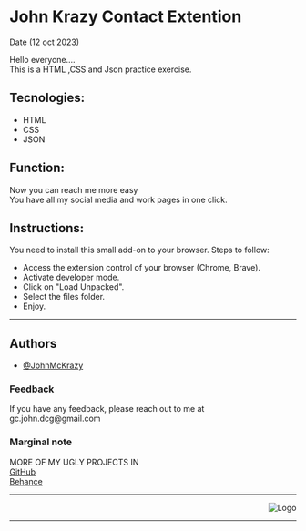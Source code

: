 <h1>John Krazy Contact Extention</h1>
Date (12 oct 2023)
<br>

Hello everyone....
<br>
This is a HTML ,CSS and Json practice exercise.
<br>

<h2>Tecnologies:</h2>

-   HTML
-   CSS
-   JSON

<h2>Function:</h2>

Now you can reach me more easy<br>
You have all my social media and work pages in one click.

<h2>Instructions:</h2>

You need to install this small add-on to your browser.
Steps to follow:

-   Access the extension control of your browser (Chrome, Brave).
-   Activate developer mode.
-   Click on "Load Unpacked".
-   Select the files folder.
-   Enjoy.
<hr>

## Authors

-   [@JohnMcKrazy](https://github.com/JohnMcKrazy/)

### Feedback

<p>If you have any feedback, please reach out to me at gc.john.dcg@gmail.com</p>

### Marginal note

<p>MORE OF MY UGLY PROJECTS IN<br>
<a href="https://github.com/JohnMcKrazy">GitHub<a><br>
 <a href="https://www.behance.net/jg_john_design">Behance<a></p>
<hr>
<div align="right">

![Logo](https://i.ibb.co/Wv7LV2Q/JOHN-K-LOGO-NEGATIVO.png)

  </div>
  <hr>
